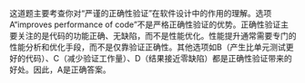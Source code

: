 这道题主要考查你对“严谨的正确性验证”在软件设计中的作用的理解。选项A“improves performance of code”不是严格正确性验证的优势。正确性验证主要关注的是代码的功能正确、无缺陷，而不是性能优化。性能提升通常需要专门的性能分析和优化手段，而不是仅靠验证正确性。其他选项如B（产生比单元测试更好的代码）、C（减少验证工作量）、D（结果接近零缺陷）都是正确性验证带来的好处。因此，A是正确答案。